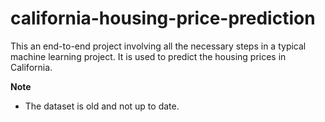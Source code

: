 # california-housing-price-prediction

This an end-to-end project involving all the necessary steps in a typical machine learning project. It is used
to predict the housing prices in California. 

**Note**
- The dataset is old and not up to date. 
